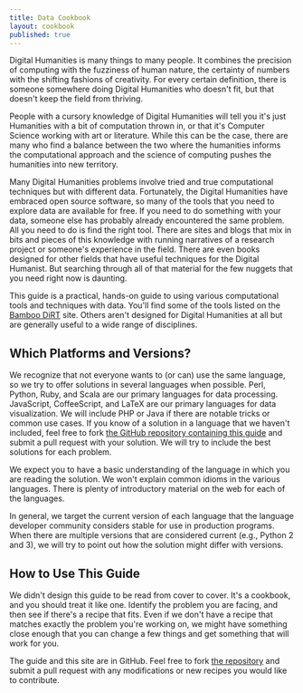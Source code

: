 ```yaml
---
title: Data Cookbook
layout: cookbook
published: true
---
```

Digital Humanities is many things to many people. It combines the precision of computing with the fuzziness of human nature, the certainty of numbers with the shifting fashions of creativity. For every certain definition, there is someone somewhere doing Digital Humanities who doesn't fit, but that doesn't keep the field from thriving.

People with a cursory knowledge of Digital Humanities will tell you it's just Humanities with a bit of computation thrown in, or that it's Computer Science working with art or literature. While this can be the case, there are many who find a balance between the two where the humanities informs the computational approach and the science of computing pushes the humanities into new territory.

Many Digital Humanities problems involve tried and true computational techniques but with different data. Fortunately, the Digital Humanities have embraced open source software, so many of the tools that you need to explore data are available for free. If you need to do something with your data, someone else has probably already encountered the same problem. All you need to do is find the right tool. There are sites and blogs that mix in bits and pieces of this knowledge with running narratives of a research project or someone's experience in the field. There are even books designed for other fields that have useful techniques for the Digital Humanist. But searching through all of that material for the few nuggets that you need right now is daunting.

This guide is a practical, hands-on guide to using various computational tools and techniques with data. You'll find some of the tools listed on the [Bamboo DiRT](http://dirt.projectbamboo.org/) site. Others aren't designed for Digital Humanities at all but are generally useful to a wide range of disciplines.

## Which Platforms and Versions?

We recognize that not everyone wants to (or can) use the same language, so we try to offer solutions in several languages when possible. Perl, Python, Ruby, and Scala are our primary languages for data processing. JavaScript, CoffeeScript, and LaTeX are our primary languages for data visualization. We will include PHP or Java if there are notable tricks or common use cases. If you know of a solution in a language that we haven't included, feel free to fork [the GitHub repository containing this guide](https://github.com/dhdata/dhdata-site) and submit a pull request with your solution. We will try to include the best solutions for each problem.

We expect you to have a basic understanding of the language in which you are reading the solution. We won't explain common idioms in the various languages. There is plenty of introductory material on the web for each of the languages.

In general, we target the current version of each language that the language developer community considers stable for use in production programs. When there are multiple versions that are considered current (e.g., Python 2 and 3), we will try to point out how the solution might differ with versions.

## How to Use This Guide

We didn't design this guide to be read from cover to cover. It's a cookbook, and you should treat it like one. Identify the problem you are facing, and then see if there's a recipe that fits. Even if we don't have a recipe that matches exactly the problem you're working on, we might have something close enough that you can change a few things and get something that will work for you. 

The guide and this site are in GitHub. Feel free to fork [the repository](https://github.com/dhdata/dhdata-site) and submit a pull request with any modifications or new recipes you would like to contribute.